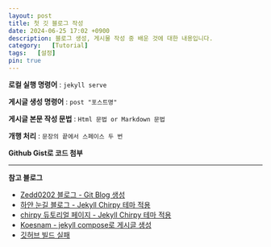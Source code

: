 ```yaml
---
layout: post
title: 첫 깃 블로그 작성
date: 2024-06-25 17:02 +0900
description: 블로그 생성, 게시물 작성 중 배운 것에 대한 내용입니다.
category:   [Tutorial]
tags:   [설정]
pin: true
---
```


**로컬 실행 명령어** : `jekyll serve`  

**게시글 생성 명령어** : `post "포스트명"`  

**게시글 본문 작성 문법** : `Html 문법 or Markdown 문법`  

**개행 처리** : `문장의 끝에서 스페이스 두 번`

**Github Gist로 코드 첨부**  

<script src="https://gist.github.com/1haann/39db39e1f7b5720527dca94e4e59717b.js"></script>  

---

**참고 블로그**  

- [Zedd0202 블로그 - Git Blog 생성](https://zeddios.tistory.com/1222/)
- [하얀 눈길 블로그 - Jekyll Chirpy 테마 적용](https://www.irgroup.org/posts/jekyll-chirpy/)
- [chirpy 듀토리얼 페이지 - Jekyll Chirpy 테마 적용](https://chirpy.cotes.page/)
- [Koesnam - jekyll compose로 게시글 생성](https://10kseok.github.io/posts/easy-to-make-default-mdfile-to-use-jekyll-compose/)
- [깃허브 빌드 실패](https://github.com/focuschange/focuschange.github.io/issues/3)
